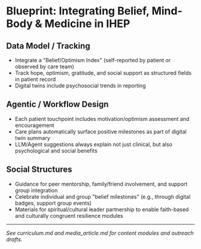 # Blueprint: Integrating Belief, Mind-Body & Medicine in IHEP

## Data Model / Tracking
- Integrate a "Belief/Optimism Index" (self-reported by patient or observed by care team)
- Track hope, optimism, gratitude, and social support as structured fields in patient record
- Digital twins include psychosocial trends in reporting

## Agentic / Workflow Design
- Each patient touchpoint includes motivation/optimism assessment and encouragement
- Care plans automatically surface positive milestones as part of digital twin summary
- LLM/Agent suggestions always explain not just clinical, but also psychological and social benefits

## Social Structures
- Guidance for peer mentorship, family/friend involvement, and support group integration
- Celebrate individual and group "belief milestones" (e.g., through digital badges, support group events)
- Materials for spiritual/cultural leader partnership to enable faith-based and culturally congruent resilience modules

---
*See curriculum.md and media_article.md for content modules and outreach drafts.*
